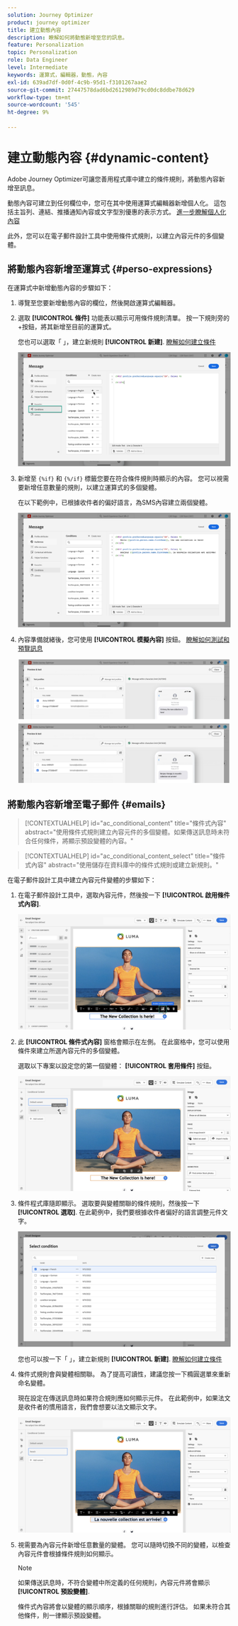 ```yaml
---
solution: Journey Optimizer
product: journey optimizer
title: 建立動態內容
description: 瞭解如何將動態新增至您的訊息。
feature: Personalization
topic: Personalization
role: Data Engineer
level: Intermediate
keywords: 運算式，編輯器，動態，內容
exl-id: 639ad7df-0d0f-4c9b-95d1-f3101267aae2
source-git-commit: 27447578dad6bd2612989d79cd0dc8ddbe78d629
workflow-type: tm+mt
source-wordcount: '545'
ht-degree: 9%

---
```


# 建立動態內容 {#dynamic-content}

Adobe Journey Optimizer可讓您善用程式庫中建立的條件規則，將動態內容新增至訊息。

動態內容可建立到任何欄位中，您可在其中使用運算式編輯器新增個人化。 這包括主旨列、連結、推播通知內容或文字型別優惠的表示方式。 [進一步瞭解個人化內容](personalization-contexts.md)

此外，您可以在電子郵件設計工具中使用條件式規則，以建立內容元件的多個變體。

## 將動態內容新增至運算式 {#perso-expressions}

在運算式中新增動態內容的步驟如下：

1. 導覽至您要新增動態內容的欄位，然後開啟運算式編輯器。

1. 選取 **[!UICONTROL 條件]** 功能表以顯示可用條件規則清單。 按一下規則旁的+按鈕，將其新增至目前的運算式。

   您也可以選取「 」，建立新規則 **[!UICONTROL 新建]**. [瞭解如何建立條件](create-conditions.md)

   ![](assets/conditions-expression.png)

1. 新增至 `{%if}` 和 `{%/if}` 標籤您要在符合條件規則時顯示的內容。 您可以視需要新增任意數量的規則，以建立運算式的多個變體。

   在以下範例中，已根據收件者的偏好語言，為SMS內容建立兩個變體。

   ![](assets/conditions-language-sample.png)

1. 內容準備就緒後，您可使用 **[!UICONTROL 模擬內容]** 按鈕。 [瞭解如何測試和預覽訊息](../content-management/preview-test.md)

   ![](assets/conditions-preview.png)

## 將動態內容新增至電子郵件 {#emails}

>[!CONTEXTUALHELP]
>id="ac_conditional_content"
>title="條件式內容"
>abstract="使用條件式規則建立內容元件的多個變體。如果傳送訊息時未符合任何條件，將顯示預設變體的內容。"

>[!CONTEXTUALHELP]
>id="ac_conditional_content_select"
>title="條件式內容"
>abstract="使用儲存在資料庫中的條件式規則或建立新規則。"

在電子郵件設計工具中建立內容元件變體的步驟如下：

1. 在電子郵件設計工具中，選取內容元件，然後按一下 **[!UICONTROL 啟用條件式內容]**.

   ![](assets/conditions-enable-conditional.png)

1. 此 **[!UICONTROL 條件式內容]** 窗格會顯示在左側。 在此窗格中，您可以使用條件來建立所選內容元件的多個變體。

   選取以下專案以設定您的第一個變體： **[!UICONTROL 套用條件]** 按鈕。

   ![](assets/conditions-apply.png)

1. 條件程式庫隨即顯示。 選取要與變體關聯的條件規則，然後按一下 **[!UICONTROL 選取]**. 在此範例中，我們要根據收件者偏好的語言調整元件文字。

   ![](assets/conditions-select.png)

   您也可以按一下「 」，建立新規則 **[!UICONTROL 新建]**. [瞭解如何建立條件](create-conditions.md)

1. 條件式規則會與變體相關聯。 為了提高可讀性，建議您按一下橢圓選單來重新命名變體。

   現在設定在傳送訊息時如果符合規則應如何顯示元件。 在此範例中，如果法文是收件者的慣用語言，我們會想要以法文顯示文字。

   ![](assets/conditions-design.png)

1. 視需要為內容元件新增任意數量的變體。 您可以隨時切換不同的變體，以檢查內容元件會根據條件規則如何顯示。

   >[!NOTE]
   >如果傳送訊息時，不符合變體中所定義的任何規則，內容元件將會顯示 **[!UICONTROL 預設變體]**.
   >
   >條件式內容將會以變體的顯示順序，根據關聯的規則進行評估。 如果未符合其他條件，則一律顯示預設變體。
